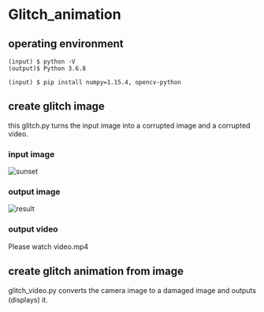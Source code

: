 # Glitch_animation

## operating environment  
```
(input) $ python -V
(output)$ Python 3.6.8

(input) $ pip install numpy=1.15.4, opencv-python
```

## create glitch image

this glitch.py turns the input image into a corrupted image and a corrupted video.    
### input image  
![sunset](https://user-images.githubusercontent.com/55595081/78325182-e3384b80-75b1-11ea-9e16-e78a97991de9.jpg) 
### output image  
![result](https://user-images.githubusercontent.com/55595081/78325184-e6333c00-75b1-11ea-936e-737ec1e760ef.jpg)
### output video
Please watch video.mp4

## create glitch animation from image

glitch_video.py converts the camera image to a damaged image and outputs (displays) it.　　

